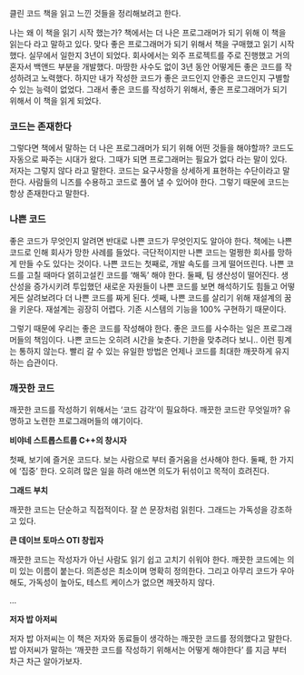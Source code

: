클린 코드 책을 읽고 느낀 것들을 정리해보려고 한다. 

나는 왜 이 책을 읽기 시작 했는가? 책에서는 더 나은 프로그래머가 되기 위해 이 책을 읽는다 라고 말하고 있다. 맞다 좋은 프로그래머가 되기 위해서 책을 구매했고 읽기 시작했다. 실무에서 일한지 3년이 되었다. 회사에서는 외주 프로젝트를 주로 진행했고 거의 혼자서 백앤드 부분을 개발했다. 마땅한 사수도 없이 3년 동안 어떻게든 좋은 코드를 작성하려고 노력했다. 하지만 내가 작성한 코드가 좋은 코드인지 안좋은 코드인지 구별할 수 있는 능력이 없었다. 그래서 좋은 코드를 작성하기 위해서, 좋은 프로그래머가 되기 위해서 이 책을 읽게 되었다.

### 코드는 존재한다

그렇다면 책에서 말하는 더 나은 프로그래머가 되기 위해 어떤 것들을 해야할까? 코드도 자동으로 짜주는 시대가 왔다. 그때가 되면 프로그래머는 필요가 없다 라는 말이 있다. 저자는 그렇지 않다 라고 말한다. 코드는 요구사항을 상세하게 표현하는 수단이라고 말한다. 사람들의 니즈를 수용하고 코드로 풀어 낼 수 있어야 한다. 그렇기 때문에 코드는 항상 존재한다고 말한다.

### 나쁜 코드

좋은 코드가 무엇인지 알려면 반대로 나쁜 코드가 무엇인지도 알아야 한다. 책에는 나쁜 코드로 인해 회사가 망한 사례를 들었다. 극단적이지만 나쁜 코드는 멀쩡한 회사를 망하게 만들 수도 있다는 것이다. 나쁜 코드는 첫째로, 개발 속도를 크게 떨어뜨린다. 나쁜 코드를 고칠 때마다 얽히고설킨 코드를 ‘해독’ 해야 한다. 둘째, 팀 생산성이 떨어진다. 생산성을 증가시키려 투입했던 새로운 자원들이 나쁜 코드를 보면 해석하기도 힘들고 어떻게든 살려보려다 더 나쁜 코드를 짜게 된다. 셋째, 나쁜 코드를 살리기 위해 재설계의 꿈을 키운다. 재설계는 굉장히 어렵다. 기존 시스템의 기능을 100% 구현하기 때문이다.

그렇기 때문에 우리는 좋은 코드를 작성해야 한다. 좋은 코드를 사수하는 일은 프로그래머들의 책임이다. 나쁜 코드는 오히려 시간을 늦춘다. 기한을 맞추려다 보니.. 이런 핑계는 통하지 않는다. 빨리 갈 수 있는 유일한 방법은 언제나 코드를 최대한 깨끗하게 유지하는 습관이다.

### 깨끗한 코드

깨끗한 코드를 작성하기 위해서는 ‘코드 감각’이 필요하다. 깨끗한 코드란 무엇일까? 유명하고 노련한 프로그래머들의 얘기이다.

**비야네 스트롭스트룹 C++의 창시자**

첫째, 보기에 즐거운 코드다. 보는 사람으로 부터 즐거움을 선사해야 한다. 둘째, 한 가지에 ‘집중’ 한다. 오히려 많은 일을 하려 애쓰면 의도가 뒤섞이고 목적이 흐려진다.

**그래드 부치**

깨끗한 코드는 단순하고 직접적이다. 잘 쓴 문장처럼 읽힌다. 그래드는 가독성을 강조하고 있다.

**큰 데이브 토마스 OTI 창립자**

깨끗한 코드는 작성자가 아닌 사람도 읽기 쉽고 고치기 쉬워야 한다. 깨끗한 코드에는 의미 있는 이름이 붙는다. 의존성은 최소이며 명확히 정의한다. 그리고 아무리 코드가 우아해도, 가독성이 높아도, 테스트 케이스가 없으면 깨끗하지 않다.

…

**저자 밥 아저씨**

저자 밥 아저씨는 이 책은 저자와 동료들이 생각하는 깨끗한 코드를 정의했다고 말한다. 밥 아저씨가 말하는 ‘깨끗한 코드를 작성하기 위해서는 어떻게 해야한다’ 를 지금 부터 차근 차근 알아가보자.
